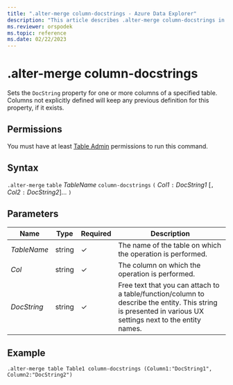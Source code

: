 ```yaml
---
title: ".alter-merge column-docstrings - Azure Data Explorer"
description: "This article describes .alter-merge column-docstrings in Azure Data Explorer."
ms.reviewer: orspodek
ms.topic: reference
ms.date: 02/22/2023
---
```

# .alter-merge column-docstrings

Sets the `DocString` property for one or more columns of a specified table. Columns not explicitly defined will keep any previous definition for this property, if it exists.

## Permissions

You must have at least [Table Admin](access-control/role-based-access-control.md) permissions to run this command.

## Syntax

`.alter-merge` `table` *TableName* `column-docstrings` `(` *Col1* `:` *DocString1* [`,` *Col2* `:` *DocString2*]... `)`

## Parameters

|Name|Type|Required|Description|
|--|--|--|--|
|*TableName*|string|&check;|The name of the table on which the operation is performed.|
|*Col*|string|&check;|The column on which the operation is performed.|
| *DocString*|string|&check;|Free text that you can attach to a table/function/column to describe the entity. This string is presented in various UX settings next to the entity names.|

## Example 

```kusto
.alter-merge table Table1 column-docstrings (Column1:"DocString1", Column2:"DocString2")
```
